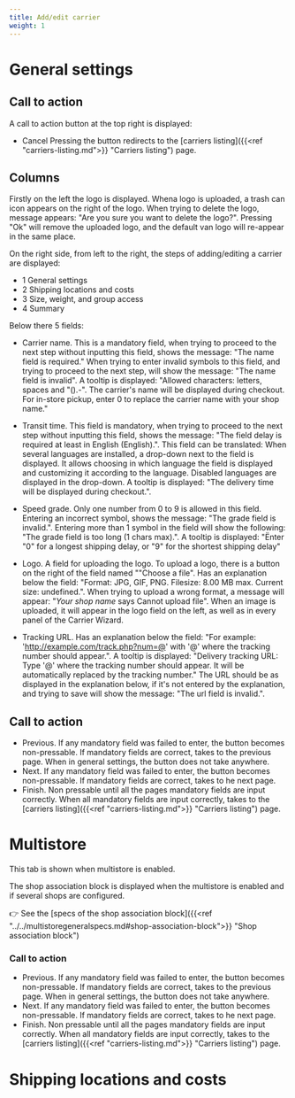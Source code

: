 ```yaml
---
title: Add/edit carrier
weight: 1
---
```


 # General settings

 ## Call to action
 
A call to action button at the top right is displayed:

 - Cancel 
Pressing the button redirects to the [carriers listing]({{<ref "carriers-listing.md">}} "Carriers listing") page.

## Columns

Firstly on the left the logo is displayed. Whena  logo is uploaded, a trash can icon appears on the right of the logo. When trying to delete the logo, message appears: "Are you sure you want to delete the logo?". Pressing "Ok" will remove the uploaded logo, and the default van logo will re-appear in the same place.

On the right side, from left to the right, the steps of adding/editing a carrier are displayed: 

 - 1 General settings
 - 2 Shipping locations and costs
 - 3 Size, weight, and group access
 - 4 Summary

Below there 5 fields:

 - Carrier name. This is a mandatory field, when trying to proceed to the next step without inputting this field, shows the message: "The name field is required." When trying to enter invalid symbols to this field, and trying to proceed to the next step, will show the message: "The name field is invalid".
A tooltip is displayed: "Allowed characters: letters, spaces and "().-". The carrier's name will be displayed during checkout. For in-store pickup, enter 0 to replace the carrier name with your shop name."

 - Transit time. This field is mandatory, when trying to proceed to the next step without inputting this field, shows the message: "The field delay is required at least in English (English).". This field can be translated: When several languages are installed, a drop-down next to the field is displayed. It allows choosing in which language the field is displayed and customizing it according to the language. Disabled languages are displayed in the drop-down.
A tooltip is displayed: "The delivery time will be displayed during checkout.".

 - Speed grade. Only one number from 0 to 9 is allowed in this field. Entering an incorrect symbol, shows the message: "The grade field is invalid.". Entering more than 1 symbol in the field will show the following: "The grade field is too long (1 chars max).".
A tooltip is displayed: "Ënter "0" for a longest shipping delay, or "9" for the shortest shipping delay"

 - Logo. A field for uploading the logo. To upload a logo, there is a button on the right of the field named ""Choose a file". Has an explanation below the field: "Format: JPG, GIF, PNG. Filesize: 8.00 MB max. Current size: undefined.". When trying to upload a wrong format, a message will appear: "*Your shop name* says Cannot upload file".
When an image is uploaded, it will appear in the logo field on the left, as well as in every panel of the Carrier Wizard.

 - Tracking URL. Has an explanation below the field: "For example: 'http://example.com/track.php?num=@' with '@' where the tracking number should appear.". 
A tooltip is displayed: "Delivery tracking URL: Type '@' where the tracking number should appear. It will be automatically replaced by the tracking number." The URL should be as displayed in the explanation below, if it's not entered by the explanation, and trying to save will show the message: "The url field is invalid.".

 ## Call to action
 
 - Previous. If any mandatory field was failed to enter, the button becomes non-pressable. If mandatory fields are correct, takes to the previous page. When in general settings, the button does not take anywhere.
 - Next. If any mandatory field was failed to enter, the button becomes non-pressable. If mandatory fields are correct, takes to he next page.
 - Finish. Non pressable until all the pages mandatory fields are input correctly. When all mandatory fields are input correctly, takes to the [carriers listing]({{<ref "carriers-listing.md">}} "Carriers listing") page.

# Multistore

This tab is shown when multistore is enabled.

The shop association block is displayed when the multistore is enabled and if several shops are configured.

👉 See the [specs of the shop association block]({{<ref "../../multistoregeneralspecs.md#shop-association-block">}} "Shop association block") 

 ### Call to action
 
 - Previous. If any mandatory field was failed to enter, the button becomes non-pressable. If mandatory fields are correct, takes to the previous page. When in general settings, the button does not take anywhere.
 - Next. If any mandatory field was failed to enter, the button becomes non-pressable. If mandatory fields are correct, takes to he next page.
 - Finish. Non pressable until all the pages mandatory fields are input correctly. When all mandatory fields are input correctly, takes to the [carriers listing]({{<ref "carriers-listing.md">}} "Carriers listing") page.

 # Shipping locations and costs
 
 
